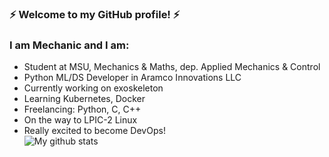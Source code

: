 ### :zap: Welcome to my GitHub profile! :zap:
### I am Mechanic and I am:
- Student at MSU, Mechanics & Maths, dep. Applied Mechanics & Сontrol
- Python ML/DS Developer in Aramco Innovations LLC
- Currently working on exoskeleton
- Learning Kubernetes, Docker
- Freelancing: Python, C, C++
- On the way to LPIC-2 Linux
- Really excited to become DevOps!  
![My github stats](https://github-readme-stats.vercel.app/api?username=iamm3chanic&show_icons=true&theme=onedark)
<!--
**iamm3chanic/iamm3chanic** is a ✨ _special_ ✨ repository because its `README.md` (this file) appears on your GitHub profile.

Here are some ideas to get you started:

- 🔭 I’m currently working on ...
- 🌱 I’m currently learning ...
- 👯 I’m looking to collaborate on ...
- 🤔 I’m looking for help with ...
- 💬 Ask me about ...
- 📫 How to reach me: ...
- 😄 Pronouns: ...
- ⚡ Fun fact: ...
-->

